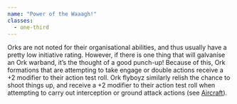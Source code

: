 ```yaml
---
name: "Power of the Waaagh!"
classes:
  - one-third
---
```

Orks are not noted for their organisational abilities, and thus usually have a pretty low initiative rating. However, if there is one thing that will galvanise an Ork warband, it’s the thought of a good punch-up! Because of this, Ork formations that are attempting to take engage or double actions receive a +2 modifier to their action test roll. Ork flyboyz similarly relish the chance to shoot things up, and receive a +2 modifier to their action test roll when attempting to carry out interception or ground attack actions (see [Aircraft](/tournament-pack/#aircraft)).